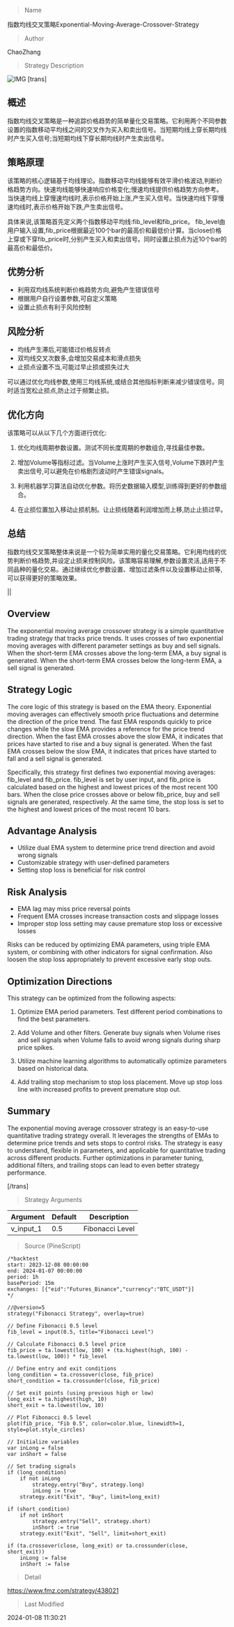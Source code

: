 
> Name

指数均线交叉策略Exponential-Moving-Average-Crossover-Strategy

> Author

ChaoZhang

> Strategy Description

![IMG](https://www.fmz.com/upload/asset/17b8ad6d8e7c34cebc9.png)
[trans]

## 概述

指数均线交叉策略是一种追踪价格趋势的简单量化交易策略。它利用两个不同参数设置的指数移动平均线之间的交叉作为买入和卖出信号。当短期均线上穿长期均线时产生买入信号;当短期均线下穿长期均线时产生卖出信号。

## 策略原理  

该策略的核心逻辑基于均线理论。指数移动平均线能够有效平滑价格波动,判断价格趋势方向。快速均线能够快速响应价格变化;慢速均线提供价格趋势方向参考。当快速均线上穿慢速均线时,表示价格开始上涨,产生买入信号。当快速均线下穿慢速均线时,表示价格开始下跌,产生卖出信号。

具体来说,该策略首先定义两个指数移动平均线:fib_level和fib_price。 fib_level由用户输入设置,fib_price根据最近100个bar的最高价和最低价计算。当close价格上穿或下穿fib_price时,分别产生买入和卖出信号。同时设置止损点为近10个bar的最高价和最低价。

## 优势分析

* 利用双均线系统判断价格趋势方向,避免产生错误信号
* 根据用户自行设置参数,可自定义策略
* 设置止损点有利于风险控制

## 风险分析

* 均线产生滞后,可能错过价格反转点
* 双均线交叉次数多,会增加交易成本和滑点损失  
* 止损点设置不当,可能过早止损或损失过大

可以通过优化均线参数,使用三均线系统,或结合其他指标判断来减少错误信号。同时适当宽松止损点,防止过于频繁止损。

## 优化方向  

该策略可以从以下几个方面进行优化:

1. 优化均线周期参数设置。测试不同长度周期的参数组合,寻找最佳参数。

2. 增加Volume等指标过滤。当Volume上涨时产生买入信号,Volume下跌时产生卖出信号,可以避免在价格剧烈波动时产生错误signals。

3. 利用机器学习算法自动优化参数。将历史数据输入模型,训练得到更好的参数组合。

4. 在止损位置加入移动止损机制。让止损线随着利润增加而上移,防止止损过早。

## 总结  

指数均线交叉策略整体来说是一个较为简单实用的量化交易策略。它利用均线的优势判断价格趋势,并设定止损来控制风险。该策略容易理解,参数设置灵活,适用于不同品种的量化交易。通过继续优化参数设置、增加过滤条件以及设置移动止损等,可以获得更好的策略效果。

||

## Overview

The exponential moving average crossover strategy is a simple quantitative trading strategy that tracks price trends. It uses crosses of two exponential moving averages with different parameter settings as buy and sell signals. When the short-term EMA crosses above the long-term EMA, a buy signal is generated. When the short-term EMA crosses below the long-term EMA, a sell signal is generated.  

## Strategy Logic

The core logic of this strategy is based on the EMA theory. Exponential moving averages can effectively smooth price fluctuations and determine the direction of the price trend. The fast EMA responds quickly to price changes while the slow EMA provides a reference for the price trend direction. When the fast EMA crosses above the slow EMA, it indicates that prices have started to rise and a buy signal is generated. When the fast EMA crosses below the slow EMA, it indicates that prices have started to fall and a sell signal is generated.

Specifically, this strategy first defines two exponential moving averages: fib_level and fib_price. fib_level is set by user input, and fib_price is calculated based on the highest and lowest prices of the most recent 100 bars. When the close price crosses above or below fib_price, buy and sell signals are generated, respectively. At the same time, the stop loss is set to the highest and lowest prices of the most recent 10 bars.  

## Advantage Analysis 

* Utilize dual EMA system to determine price trend direction and avoid wrong signals  
* Customizable strategy with user-defined parameters
* Setting stop loss is beneficial for risk control

## Risk Analysis

* EMA lag may miss price reversal points 
* Frequent EMA crosses increase transaction costs and slippage losses
* Improper stop loss setting may cause premature stop loss or excessive losses

Risks can be reduced by optimizing EMA parameters, using triple EMA system, or combining with other indicators for signal confirmation. Also loosen the stop loss appropriately to prevent excessive early stop outs.

## Optimization Directions

This strategy can be optimized from the following aspects:  

1. Optimize EMA period parameters. Test different period combinations to find the best parameters.  

2. Add Volume and other filters. Generate buy signals when Volume rises and sell signals when Volume falls to avoid wrong signals during sharp price spikes.

3. Utilize machine learning algorithms to automatically optimize parameters based on historical data.

4. Add trailing stop mechanism to stop loss placement. Move up stop loss line with increased profits to prevent premature stop out.

## Summary   

The exponential moving average crossover strategy is an easy-to-use quantitative trading strategy overall. It leverages the strengths of EMAs to determine price trends and sets stops to control risks. The strategy is easy to understand, flexible in parameters, and applicable for quantitative trading across different products. Further optimizations in parameter tuning, additional filters, and trailing stops can lead to even better strategy performance.  

[/trans]

> Strategy Arguments



|Argument|Default|Description|
|----|----|----|
|v_input_1|0.5|Fibonacci Level|


> Source (PineScript)

``` pinescript
/*backtest
start: 2023-12-08 00:00:00
end: 2024-01-07 00:00:00
period: 1h
basePeriod: 15m
exchanges: [{"eid":"Futures_Binance","currency":"BTC_USDT"}]
*/

//@version=5
strategy("Fibonacci Strategy", overlay=true)

// Define Fibonacci 0.5 level
fib_level = input(0.5, title="Fibonacci Level")

// Calculate Fibonacci 0.5 level price
fib_price = ta.lowest(low, 100) + (ta.highest(high, 100) - ta.lowest(low, 100)) * fib_level

// Define entry and exit conditions
long_condition = ta.crossover(close, fib_price)
short_condition = ta.crossunder(close, fib_price)

// Set exit points (using previous high or low)
long_exit = ta.highest(high, 10)
short_exit = ta.lowest(low, 10)

// Plot Fibonacci 0.5 level
plot(fib_price, "Fib 0.5", color=color.blue, linewidth=1, style=plot.style_circles)

// Initialize variables
var inLong = false
var inShort = false

// Set trading signals
if (long_condition)
    if not inLong
        strategy.entry("Buy", strategy.long)
        inLong := true
    strategy.exit("Exit", "Buy", limit=long_exit)

if (short_condition)
    if not inShort
        strategy.entry("Sell", strategy.short)
        inShort := true
    strategy.exit("Exit", "Sell", limit=short_exit)

if (ta.crossover(close, long_exit) or ta.crossunder(close, short_exit))
    inLong := false
    inShort := false

```

> Detail

https://www.fmz.com/strategy/438021

> Last Modified

2024-01-08 11:30:21
